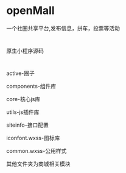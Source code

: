 # openMall
一个社圈共享平台,发布信息，拼车，投票等活动
#
原生小程序源码
#
active-圈子

components-组件库

core-核心js库

utils-js插件库

siteinfo-接口配置

iconfont.wxss-图标库

common.wxss-公用样式

其他文件夹为商城相关模块
